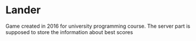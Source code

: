 # Lander
Game created in 2016 for university programming course. The server part is supposed to store the information about best scores